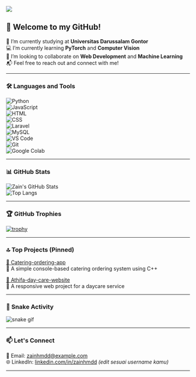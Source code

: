 <img src="https://capsule-render.vercel.app/api?type=waving&color=0:0f3443,100:34e89e&height=200&section=header&text=Hi%20there,%20I'm%20Zain!&fontSize=40&fontColor=ffffff&animation=twinkling" />

## 👋 Welcome to my GitHub!

🏫 I’m currently studying at **Universitas Darussalam Gontor**  
💻 I’m currently learning **PyTorch** and **Computer Vision**  
🤝 I’m looking to collaborate on **Web Development** and **Machine Learning**  
📬 Feel free to reach out and connect with me!

---

### 🛠️ Languages and Tools

![Python](https://img.shields.io/badge/-Python-05122A?style=flat&logo=python)  
![JavaScript](https://img.shields.io/badge/-JavaScript-05122A?style=flat&logo=javascript)  
![HTML](https://img.shields.io/badge/-HTML5-05122A?style=flat&logo=html5)  
![CSS](https://img.shields.io/badge/-CSS3-05122A?style=flat&logo=css3)  
![Laravel](https://img.shields.io/badge/-Laravel-05122A?style=flat&logo=laravel)  
![MySQL](https://img.shields.io/badge/-MySQL-05122A?style=flat&logo=mysql)  
![VS Code](https://img.shields.io/badge/-VS%20Code-05122A?style=flat&logo=visualstudiocode)  
![Git](https://img.shields.io/badge/-Git-05122A?style=flat&logo=git)  
![Google Colab](https://img.shields.io/badge/-Google%20Colab-05122A?style=flat&logo=googlecolab)

---

### 📊 GitHub Stats

![Zain's GitHub Stats](https://github-readme-stats.vercel.app/api?username=zainhmdd&show_icons=true&theme=radical)  
![Top Langs](https://github-readme-stats.vercel.app/api/top-langs/?username=zainhmdd&layout=compact&theme=radical)

---

### 🏆 GitHub Trophies

[![trophy](https://github-profile-trophy.vercel.app/?username=zainhmdd&theme=monokai)](https://github.com/zainhmdd)

---

### 🔝 Top Projects (Pinned)

[🔗 Catering-ordering-app](https://github.com/zainhmdd/Catering-ordering-app)  
🧾 A simple console-based catering ordering system using C++

[🔗 Athifa-day-care-website](https://github.com/zainhmdd/Athifa-day-care-website)  
📘 A responsive web project for a daycare service

---

### 🐍 Snake Activity

![snake gif](https://github.com/zainhmdd/zainhmdd/blob/output/github-contribution-grid-snake.svg)

---

### 📫 Let's Connect

📧 Email: zainhmdd@example.com  
🌐 LinkedIn: [linkedin.com/in/zainhmdd](#) *(edit sesuai username kamu)*

---

<!-- Feel free to update with your own style, colors, or content! -->
